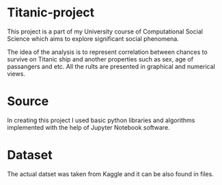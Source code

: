 # Titanic-project
This project is a part of my University course of Computational Social Science which aims to explore significant social phenomena.

The idea of the analysis is to represent correlation between chances to survive on Titanic ship and another properties such as sex, age of passangers and etc. All the rults are presented in graphical and numerical views.

# Source
In creating this project I used basic python libraries and algorithms implemented with the help of Jupyter Notebook software.

# Dataset

The actual datset was taken from Kaggle and it can be also found in files. 

